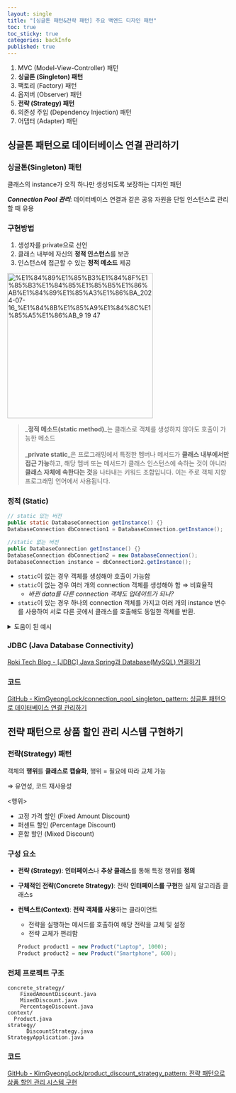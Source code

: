 ```yaml
---
layout: single
title: "[싱글톤 패턴&전략 패턴] 주요 백엔드 디자인 패턴"
toc: true
toc_sticky: true
categories: backInfo
published: true
---
```


1. MVC (Model-View-Controller) 패턴
2. **싱글톤 (Singleton) 패턴**
3. 팩토리 (Factory) 패턴
4. 옵저버 (Observer) 패턴
5. **전략 (Strategy) 패턴**
6. 의존성 주입 (Dependency Injection) 패턴
7. 어댑터 (Adapter) 패턴

## 싱글톤 패턴으로 데이터베이스 연결 관리하기

### 싱글톤(Singleton) 패턴

클래스의 instance가 오직 하나만 생성되도록 보장하는 디자인 패턴

***Connection Pool 관리***: 데이터베이스 연결과 같은 공유 자원을 단일 인스턴스로 관리할 때 유용

### 구현방법

1. 생성자를 private으로 선언
2. 클래스 내부에 자신의 **정적 인스턴스**를 보관
3. 인스턴스에 접근할 수 있는 **정적 메소드** 제공

<img width="328" alt="%E1%84%89%E1%85%B3%E1%84%8F%E1%85%B3%E1%84%85%E1%85%B5%E1%86%AB%E1%84%89%E1%85%A3%E1%86%BA_2024-07-16_%E1%84%8B%E1%85%A9%E1%84%8C%E1%85%A5%E1%86%AB_9 19 47" src="https://github.com/user-attachments/assets/957d021e-3bff-47f1-b140-fa34fcbd9837">

> _**정적 메소드(static method)**_는 클래스로 객체를 생성하지 않아도 호출이 가능한 메소드<br><br>
> _**private static**_은 프로그래밍에서 특정한 멤버나 메서드가 **클래스 내부에서만 접근 가능**하고, 해당 멤버 또는 메서드가 클래스 인스턴스에 속하는 것이 아니라 **클래스 자체에 속한다는 것**을 나타내는 키워드 조합입니다. 이는 주로 객체 지향 프로그래밍 언어에서 사용됩니다.


### 정적 (Static)

```java
// static 있는 버전
public static DatabaseConnection getInstance() {}
DatabaseConnection dbConnection1 = DatabaseConnection.getInstance();

//static 없는 버전
public DatabaseConnection getInstance() {}
DatabaseConnection dbConnection2 = new DatabaseConnection();
DatabaseConnection instance = dbConnection2.getInstance();
```

- `static`이 없는 경우 객체를 생성해야 호출이 가능함
- `static`이 없는 경우 여러 개의 connection 객체를 생성해야 함 ⇒ 비효율적
    - *바뀐 data를 다른 connection 객체도 업데이트가 되나?*
- `static`이 있는 경우 하나의 connection 객체를 가지고 여러 개의 instance 변수를 사용하여 서로 다른 곳에서 클래스를 호출해도 동일한 객체를 반환.

<details>
<summary>도움이 된 예시</summary>
<div markdown="1">

```java
MysqlConnection dbInstance1 = MysqlConnection.getInstance();
MysqlConnection dbInstance2 = MysqlConnection.getInstance();
MysqlConnection dbInstance3 = MysqlConnection.getInstance(); // getInstance는 static 으로 구현
//dbInstance1 == dbInstance2 == dbInstance3

Connection connection1 = dbInstance1.getConnection();
Connection connection2 = dbInstance2.getConnection();
Connection connection3 = dbInstance3.getConnection();
// getConnection는 static 메소드가 아님 => 클래스의 인스턴스를 생성하고, 인스터스를 통해서 실행
// connection1 == connection2 == connection3
// Class (Shape, 틀)
// Instance (클래스로 만든 실제 객체 / Shape로 만든 실제 객체/모양)

// 싱글톤 => MysqlConnection 클래스의 인스턴스를 한 번만 생성해야 한다 => MysqlConnection 클래스의 생성자를 한 번만 실행해야 한다.
class MysqlConnection {
static Instance instance;

static get() {
	if(instance == null) {
		instance = new MysqlConnection();
		return instance;
	}
	return instance;
}
}
// 1 try) MysqlConnection.get(); => return new MysqlConnection(); (생성자 실행 -> 새로운 인스턴스 생성 -> 인스턴스 반환)
// 2 try) MysqlConnection.get(); => return instance; (생성자 실행 X -> 기존 인스턴스 반환)
// 3 try) MysqlConnection.get(); => return instance; (생성자 실행 X -> 기존 인스턴스 반환)

//서로 다른 곳에서 클래스를 호출
//post.java
MysqlConnection.get(); => return new MysqlConnection(); // (생성자 실행 -> 새로운 인스턴스 생성 -> 인스턴스 반환)

//user.java
MysqlConnection.get(); => return instance; // (생성자 실행 X -> 기존 인스턴스 반환)

//comment.java
MysqlConnection.get(); => return instance; // (생성자 실행 X -> 기존 인스턴스 반환)
```

</div>
</details>
    
    
    
### JDBC (Java Database Connectivity)
[Roki Tech Blog - [JDBC] Java Spring과 Database(MySQL) 연결하기](https://kimgyeonglock.github.io/api/api3/)

### 코드

[GitHub - KimGyeongLock/connection_pool_singleton_pattern: 싱글톤 패턴으로 데이터베이스 연결 관리하기](https://github.com/KimGyeongLock/connection_pool_singleton_pattern/tree/main)

## 전략 패턴으로 상품 할인 관리 시스템 구현하기

### 전략(Strategy) 패턴

객체의 **행위**를 **클래스로 캡슐화**, 행위 = 필요에 따라 교체 가능

⇒ 유연성, 코드 재사용성

\<행위\>
- 고정 가격 할인 (Fixed Amount Discount)
- 퍼센트 할인 (Percentage Discount)
- 혼합 할인 (Mixed Discount)

### 구성 요소

- **전략 (Strategy)**: **인터페이스**나 **추상 클래스**를 통해 특정 행위를 **정의**
- **구체적인 전략(Concrete Strategy)**: 전략 **인터페이스를 구현**한 실제 알고리즘 클래스s
- **컨텍스트(Context)**: **전략 객체를 사용**하는 클라이언트
    - 전략을 실행하는 메서드를 호출하여 해당 전략을 교체 및 설정
    - 전략 교체가 편리함
    
    ```java
    Product product1 = new Product("Laptop", 1000);
    Product product2 = new Product("Smartphone", 600);
    ```
    

### 전체 프로젝트 구조

```
concrete_strategy/
    FixedAmountDiscount.java
    MixedDiscount.java
    PercentageDiscount.java
context/
  Product.java
strategy/
	  DiscountStrategy.java
StrategyApplication.java
```

### 코드

[GitHub - KimGyeongLock/product_discount_strategy_pattern: 전략 패턴으로 상품 할인 관리 시스템 구현](https://github.com/KimGyeongLock/product_discount_strategy_pattern/tree/main)
